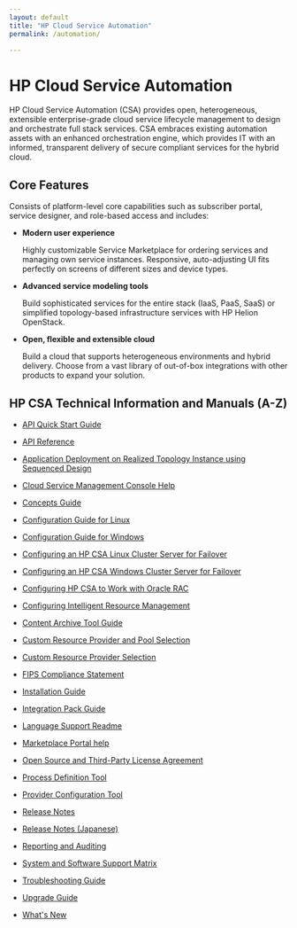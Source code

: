 ```yaml
---
layout: default
title: "HP Cloud Service Automation"
permalink: /automation/

---
```

<!--UNDER REVISION-->

# HP Cloud Service Automation #

HP Cloud Service Automation (CSA) provides open, heterogeneous, extensible enterprise-grade cloud service lifecycle management to design and orchestrate full stack services. CSA embraces existing automation assets with an enhanced orchestration engine, which provides IT with an informed, transparent delivery of secure compliant services for the hybrid cloud.

## Core Features ##

Consists of platform-level core capabilities such as subscriber portal, service designer, and role-based access and includes:

- **Modern user experience**

	Highly customizable Service Marketplace for ordering services and managing own service instances. Responsive, auto-adjusting UI fits perfectly on screens of different sizes and device types.

- **Advanced service modeling tools**

	Build sophisticated services for the entire stack (IaaS, PaaS, SaaS) or simplified topology-based infrastructure services with HP Helion OpenStack.

- **Open, flexible and extensible cloud**

	Build a cloud that supports heterogeneous environments and hybrid delivery. Choose from a vast library of out-of-box integrations with other products to expand your solution.
 
## HP CSA Technical Information and Manuals (A-Z) ##

- [API Quick Start Guide](http://support.openview.hp.com/selfsolve/document/KM01085663/binary/CSA_410_API_Quick_Start.pdf)

- [API Reference](http://support.openview.hp.com/selfsolve/document/KM01061670/binary/CSA_410_API_Reference.pdf)

- [Application Deployment on Realized Topology Instance using Sequenced Design](http://support.openview.hp.com/selfsolve/document/KM01061722/binary/CSA_410_AppDeploymentRealizedTopoOnSequencedDesigns.pdf)

- [Cloud Service Management Console Help](http://support.openview.hp.com/selfsolve/document/KM01061667/binary/CSA_410_Management_Console_Help.pdf)

- [Concepts Guide](http://support.openview.hp.com/selfsolve/document/KM01061671/binary/CSA_410_Concepts_Guide.pdf)

- [Configuration Guide for Linux](http://support.openview.hp.com/selfsolve/document/KM01061715/binary/CSA_410_Linux_Configuration_Guide.pdf)

- [Configuration Guide for Windows](http://support.openview.hp.com/selfsolve/document/KM01061716/binary/CSA_410_Win_Configuration_Guide.pdf)

- [Configuring an HP CSA Linux Cluster Server for Failover](http://support.openview.hp.com/selfsolve/document/KM01061726/binary/CSA_410_Config_Linux_Cluster_Server_Failover.pdf)

- [Configuring an HP CSA Windows Cluster Server for Failover](http://support.openview.hp.com/selfsolve/document/KM01061727/binary/CSA_410_Config_Win_Cluster_Server_Failover.pdf)

- [Configuring HP CSA to Work with Oracle RAC](http://support.openview.hp.com/selfsolve/document/KM01061723/binary/CSA_410_Oracle_RAC_Configuration.pdf)

- [Configuring Intelligent Resource Management](http://support.openview.hp.com/selfsolve/document/KM01082360/binary/CSA_410_Configuring_Intelligent_Resource_Management.pdf)

- [Content Archive Tool Guide](http://support.openview.hp.com/selfsolve/document/KM01061669/binary/CSA_410_Content_Archive_Tool.pdf)

- [Custom Resource Provider and Pool Selection](http://support.openview.hp.com/selfsolve/document/KM01082361/binary/CSA_410_CustomerResoureProvider_PoolSelection.pdf)

- [Custom Resource Provider Selection](http://support.openview.hp.com/selfsolve/document/KM01082362/binary/CSA_410_CustomerResoureProvider_Selection.pdf)

- [FIPS Compliance Statement](http://support.openview.hp.com/selfsolve/document/KM01061712/binary/CSA_410_FIPS_140-2_Compliance_Statement_Doc.pdf)

- [Installation Guide](http://support.openview.hp.com/selfsolve/document/KM01061713/binary/CSA_410_Installation_Guide.zip)

- [Integration Pack Guide](http://support.openview.hp.com/selfsolve/document/KM01061719/binary/CSA_410_IntegrationPack.pdf)

- [Language Support Readme](http://support.openview.hp.com/selfsolve/document/KM01061665/binary/CSA_410_LangSupport_Readme.pdf)

- [Marketplace Portal help](http://support.openview.hp.com/selfsolve/document/KM01061668/binary/CSA_410_Marketplace_Portal_Help.pdf)

- [Open Source and Third-Party License Agreement](http://support.openview.hp.com/selfsolve/document/KM01061718/binary/CSA_410_OS-3rdPty-Licenses.pdf)

- [Process Definition Tool](http://support.openview.hp.com/selfsolve/document/KM01061721/binary/CSA_410_Process_Definition_Tool.pdf)

- [Provider Configuration Tool](http://support.openview.hp.com/selfsolve/document/KM01085662/binary/CSA_410_Provider_Configuration_Tool.pdf)

- [Release Notes](http://support.openview.hp.com/selfsolve/document/KM01061666/binary/CSA_410_Release_Notes.pdf)

- [Release Notes (Japanese)](http://support.openview.hp.com/selfsolve/document/KM01073005/binary/CSA_410_Release_Notes_ja.pdf)

- [Reporting and Auditing](http://support.openview.hp.com/selfsolve/document/KM01061720/binary/CSA_410_Reporting.pdf)

- [System and Software Support Matrix](http://support.openview.hp.com/selfsolve/document/KM01061724/binary/CSA_410_SupportMatrix.pdf)

- [Troubleshooting Guide](http://support.openview.hp.com/selfsolve/document/KM01061714/binary/CSA_410_Troubleshooting.pdf)

- [Upgrade Guide](http://support.openview.hp.com/selfsolve/document/KM01061717/binary/CSA_410_Upgrade_Guide.zip)

- [What's New](http://support.openview.hp.com/selfsolve/document/KM01061725/binary/CSA_410_Whats_New.pdf)

